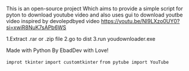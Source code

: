 This is an open-source project Which aims to provide a simple script for pyton to download youtube video and also uses gui to download youtbe video
inspired by devolepdbyed video https://youtu.be/NI9LXzo0UY0?si=xwiR8NuK7sAPb6WS 




1.Extract .rar or .zip file 
2.go to dist 
3.run youdownloader.exe

Made with Python By EbadDev with Love!

`improt tkinter`
`import customtkinter`
`from pytube import YouTube`
